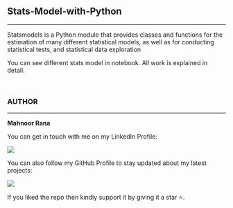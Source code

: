 ## <strong> Stats-Model-with-Python</strong>
<hr>
Statsmodels is a Python module that provides classes and functions for the estimation of many different statistical models, as well as for conducting statistical tests, and statistical data exploration





You can see different stats model in notebook. All  work is explained in detail.

<br>

### AUTHOR
<hr>
<strong>Mahnoor Rana</strong>


You can get in touch with me on my LinkedIn Profile:



<a href = "https://www.linkedin.com/in/mahnoor-rana"><img src="https://img.icons8.com/fluent/48/000000/linkedin.png"/></a>







You can also follow my GitHub Profile to stay updated about my latest projects:


<a href = "https://github.com/Mahnoor-Rana"><img src="https://img.icons8.com/fluent/48/000000/github.png"/></a>


If you liked the repo then kindly support it by giving it a star ⭐.